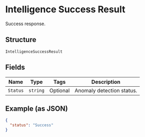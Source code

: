 
# Intelligence Success Result

Success response.

## Structure

`IntelligenceSuccessResult`

## Fields

| Name | Type | Tags | Description |
|  --- | --- | --- | --- |
| `Status` | `string` | Optional | Anomaly detection status. |

## Example (as JSON)

```json
{
  "status": "Success"
}
```


